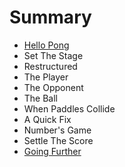 # Summary

* [Hello Pong](README.adoc)
* Set The Stage
* Restructured
* The Player
* The Opponent
* The Ball
* When Paddles Collide
* A Quick Fix
* Number's Game
* Settle The Score
* [Going Further](going-further/README.adoc)

